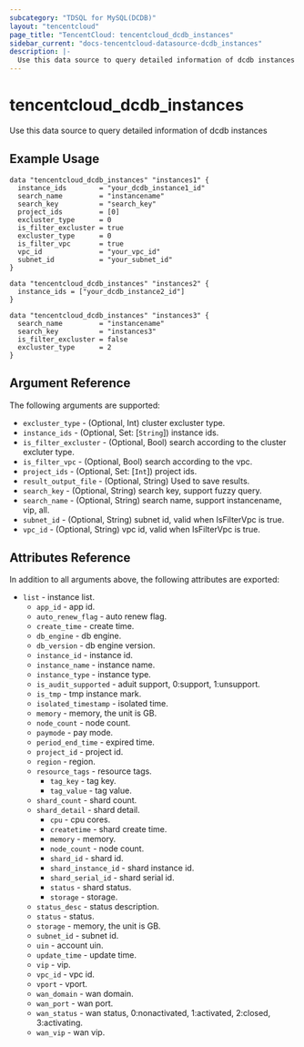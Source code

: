 ```yaml
---
subcategory: "TDSQL for MySQL(DCDB)"
layout: "tencentcloud"
page_title: "TencentCloud: tencentcloud_dcdb_instances"
sidebar_current: "docs-tencentcloud-datasource-dcdb_instances"
description: |-
  Use this data source to query detailed information of dcdb instances
---
```


# tencentcloud_dcdb_instances

Use this data source to query detailed information of dcdb instances

## Example Usage

```hcl
data "tencentcloud_dcdb_instances" "instances1" {
  instance_ids        = "your_dcdb_instance1_id"
  search_name         = "instancename"
  search_key          = "search_key"
  project_ids         = [0]
  excluster_type      = 0
  is_filter_excluster = true
  excluster_type      = 0
  is_filter_vpc       = true
  vpc_id              = "your_vpc_id"
  subnet_id           = "your_subnet_id"
}

data "tencentcloud_dcdb_instances" "instances2" {
  instance_ids = ["your_dcdb_instance2_id"]
}

data "tencentcloud_dcdb_instances" "instances3" {
  search_name         = "instancename"
  search_key          = "instances3"
  is_filter_excluster = false
  excluster_type      = 2
}
```

## Argument Reference

The following arguments are supported:

* `excluster_type` - (Optional, Int) cluster excluster type.
* `instance_ids` - (Optional, Set: [`String`]) instance ids.
* `is_filter_excluster` - (Optional, Bool) search according to the cluster excluter type.
* `is_filter_vpc` - (Optional, Bool) search according to the vpc.
* `project_ids` - (Optional, Set: [`Int`]) project ids.
* `result_output_file` - (Optional, String) Used to save results.
* `search_key` - (Optional, String) search key, support fuzzy query.
* `search_name` - (Optional, String) search name, support instancename, vip, all.
* `subnet_id` - (Optional, String) subnet id, valid when IsFilterVpc is true.
* `vpc_id` - (Optional, String) vpc id, valid when IsFilterVpc is true.

## Attributes Reference

In addition to all arguments above, the following attributes are exported:

* `list` - instance list.
  * `app_id` - app id.
  * `auto_renew_flag` - auto renew flag.
  * `create_time` - create time.
  * `db_engine` - db engine.
  * `db_version` - db engine version.
  * `instance_id` - instance id.
  * `instance_name` - instance name.
  * `instance_type` - instance type.
  * `is_audit_supported` - aduit support, 0:support, 1:unsupport.
  * `is_tmp` - tmp instance mark.
  * `isolated_timestamp` - isolated time.
  * `memory` - memory, the unit is GB.
  * `node_count` - node count.
  * `paymode` - pay mode.
  * `period_end_time` - expired time.
  * `project_id` - project id.
  * `region` - region.
  * `resource_tags` - resource tags.
    * `tag_key` - tag key.
    * `tag_value` - tag value.
  * `shard_count` - shard count.
  * `shard_detail` - shard detail.
    * `cpu` - cpu cores.
    * `createtime` - shard create time.
    * `memory` - memory.
    * `node_count` - node count.
    * `shard_id` - shard id.
    * `shard_instance_id` - shard instance id.
    * `shard_serial_id` - shard serial id.
    * `status` - shard status.
    * `storage` - storage.
  * `status_desc` - status description.
  * `status` - status.
  * `storage` - memory, the unit is GB.
  * `subnet_id` - subnet id.
  * `uin` - account uin.
  * `update_time` - update time.
  * `vip` - vip.
  * `vpc_id` - vpc id.
  * `vport` - vport.
  * `wan_domain` - wan domain.
  * `wan_port` - wan port.
  * `wan_status` - wan status, 0:nonactivated, 1:activated, 2:closed, 3:activating.
  * `wan_vip` - wan vip.



